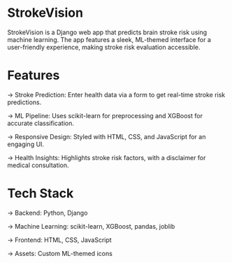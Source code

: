# StrokeVision
StrokeVision is a Django web app that predicts brain stroke risk using machine learning. The app features a sleek, ML-themed interface for a user-friendly experience, making stroke risk evaluation accessible.

# Features





-> Stroke Prediction: Enter health data via a form to get real-time stroke risk predictions.



-> ML Pipeline: Uses scikit-learn for preprocessing and XGBoost for accurate classification.



-> Responsive Design: Styled with HTML, CSS, and JavaScript for an engaging UI.



-> Health Insights: Highlights stroke risk factors, with a disclaimer for medical consultation.

# Tech Stack





-> Backend: Python, Django



-> Machine Learning: scikit-learn, XGBoost, pandas, joblib



-> Frontend: HTML, CSS, JavaScript



-> Assets: Custom ML-themed icons
